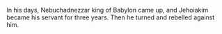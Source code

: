 In his days, Nebuchadnezzar king of Babylon came up, and Jehoiakim became his servant for three years. Then he turned and rebelled against him.
